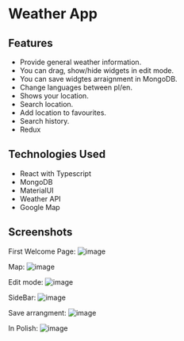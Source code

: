 # Weather App

## Features
- Provide general weather information.
- You can drag, show/hide widgets in edit mode.
- You can save widgtes arraignment in MongoDB.
- Change languages between pl/en.
- Shows your location.
- Search location.
- Add location to favourites.
- Search history.
- Redux

## Technologies Used
- React with Typescript
- MongoDB
- MaterialUI
- Weather API
- Google Map


## Screenshots

First Welcome Page:
![image](https://user-images.githubusercontent.com/50525581/137640911-8a1bbbd8-6749-483e-afaa-a83fab50899f.png)

Map:
![image](https://user-images.githubusercontent.com/50525581/137640905-27d75f85-b749-45c7-9e6c-dc394b85a91f.png)

Edit mode:
![image](https://user-images.githubusercontent.com/50525581/137640989-f279c00c-86b4-4c62-808b-9d096f89b4fd.png)

SideBar:
![image](https://user-images.githubusercontent.com/50525581/137641883-f05fbe82-4b08-44f9-a77d-c30f6962f799.png)

Save arrangment:
![image](https://user-images.githubusercontent.com/50525581/137641893-5df5d12e-1e04-4819-b556-7ff266368ae5.png)

In Polish:
![image](https://user-images.githubusercontent.com/50525581/137641974-04c5ba89-f6fe-49a8-b2b1-acea969afd6b.png)
